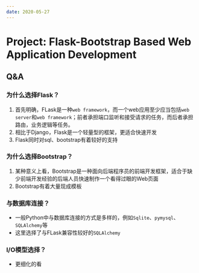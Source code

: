 ```yaml
---
date: 2020-05-27
---
```


# Project: Flask-Bootstrap Based Web Application Development

## Q&A

### 为什么选择Flask？

1. 首先明确，FLask是一种`web framework`，而一个web应用至少应当包括`web server`和`web framework`；前者承担端口监听和接受请求的任务，而后者承担路由，业务逻辑等任务。
2. 相比于Django，Flask是一个轻量型的框架，更适合快速开发
3. Flask同时对sql、bootstrap有着较好的支持

### 为什么选择Bootstrap？

1. 某种意义上看，Bootstrap是一种面向后端程序员的前端开发框架，适合于缺少前端开发经验的后端人员快速制作一个看得过眼的Web页面
2. Bootstrap有着大量现成模板

### 与数据库连接？

- 一般Python中与数据库连接的方式是多样的，例如`Sqlite`、`pymysql`、`SQLAlchemy`等
- 这里选择了与FLask兼容性较好的`SQLAlchemy`

### I/O模型选择？

- 更细化的看

